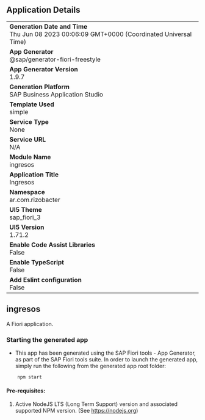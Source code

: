 ## Application Details
|               |
| ------------- |
|**Generation Date and Time**<br>Thu Jun 08 2023 00:06:09 GMT+0000 (Coordinated Universal Time)|
|**App Generator**<br>@sap/generator-fiori-freestyle|
|**App Generator Version**<br>1.9.7|
|**Generation Platform**<br>SAP Business Application Studio|
|**Template Used**<br>simple|
|**Service Type**<br>None|
|**Service URL**<br>N/A
|**Module Name**<br>ingresos|
|**Application Title**<br>Ingresos|
|**Namespace**<br>ar.com.rizobacter|
|**UI5 Theme**<br>sap_fiori_3|
|**UI5 Version**<br>1.71.2|
|**Enable Code Assist Libraries**<br>False|
|**Enable TypeScript**<br>False|
|**Add Eslint configuration**<br>False|

## ingresos

A Fiori application.

### Starting the generated app

-   This app has been generated using the SAP Fiori tools - App Generator, as part of the SAP Fiori tools suite.  In order to launch the generated app, simply run the following from the generated app root folder:

```
    npm start
```

#### Pre-requisites:

1. Active NodeJS LTS (Long Term Support) version and associated supported NPM version.  (See https://nodejs.org)


